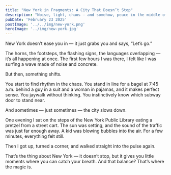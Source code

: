 ```yaml
---
title: "New York in Fragments: A City That Doesn’t Stop"
description: "Noise, light, chaos — and somehow, peace in the middle of it"
pubDate: 'February 23 2025'
postImage: '../../img/new-york.png'
heroImage: '../img/new-york.jpg'
---
```


New York doesn’t ease you in — it just grabs you and says, “Let’s go.”

The horns, the footsteps, the flashing signs, the languages overlapping — it’s all happening at once. The first few hours I was there, I felt like I was surfing a wave made of noise and concrete.

But then, something shifts.

You start to find rhythm in the chaos. You stand in line for a bagel at 7:45 a.m. behind a guy in a suit and a woman in pajamas, and it makes perfect sense. You jaywalk without thinking. You instinctively know which subway door to stand near.

And sometimes — just sometimes — the city slows down.

One evening I sat on the steps of the New York Public Library eating a pretzel from a street cart. The sun was setting, and the sound of the traffic was just far enough away. A kid was blowing bubbles into the air. For a few minutes, everything felt still.

Then I got up, turned a corner, and walked straight into the pulse again.

That’s the thing about New York — it doesn’t stop, but it gives you little moments where you can catch your breath. And that balance? That’s where the magic is.
